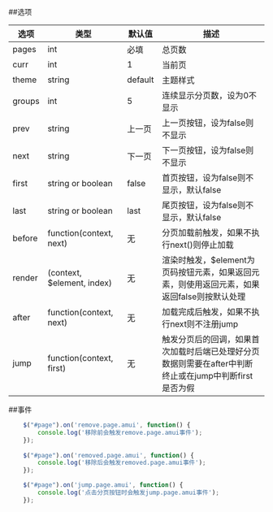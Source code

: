 ##选项

|   选项  | 类型  |  默认值 | 描述  |
| ------------ | ------------ | ------------ | ------------ |
|  pages |  int |  必填 | 总页数  |
|  curr | int  |  1 |  当前页 |
| theme  | string  |  default |  主题样式 |
| groups  | int  |  5 | 连续显示分页数，设为0不显示  |
| prev  |  string | 上一页  | 上一页按钮，设为false则不显示  |
| next  | string  | 下一页  | 下一页按钮，设为false则不显示 |
| first  | string or boolean  |  false |  首页按钮，设为false则不显示，默认false |
| last  | string or boolean  |  last |  尾页按钮，设为false则不显示，默认false |
| before  | function(context, next)  |  无 |  分页加载前触发，如果不执行next()则停止加载 |
| render  | (context, $element, index)  |  无 |  渲染时触发，$element为页码按钮元素，如果返回元素，则使用返回元素，如果返回false则按默认处理 |
| after  | function(context, next)  |  无 | 加载完成后触发，如果不执行next则不注册jump |
| jump  | function(context, first)  |  无 |  触发分页后的回调，如果首次加载时后端已处理好分页数据则需要在after中判断终止或在jump中判断first是否为假 |


##事件

```javascript
    $("#page").on('remove.page.amui', function() {
        console.log('移除前会触发remove.page.amui事件');
    });
    
    $("#page").on('removed.page.amui', function() {
        console.log('移除后会触发removed.page.amui事件');
    });

    $("#page").on('jump.page.amui', function() {
        console.log('点击分页按钮时会触发jump.page.amui事件');
    });
```